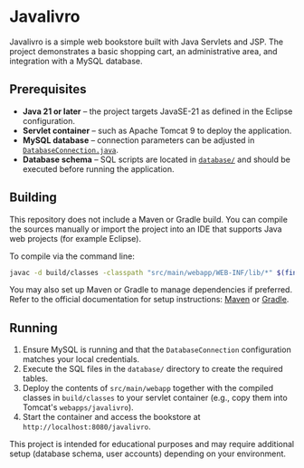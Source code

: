 # Javalivro

Javalivro is a simple web bookstore built with Java Servlets and JSP. The project demonstrates a basic shopping cart, an administrative area, and integration with a MySQL database.

## Prerequisites

- **Java 21 or later** – the project targets JavaSE-21 as defined in the Eclipse configuration.
- **Servlet container** – such as Apache Tomcat 9 to deploy the application.
- **MySQL database** – connection parameters can be adjusted in [`DatabaseConnection.java`](src/main/java/com/livraria/dao/DatabaseConnection.java).
- **Database schema** – SQL scripts are located in [`database/`](database/) and should be executed before running the application.

## Building

This repository does not include a Maven or Gradle build. You can compile the sources manually or import the project into an IDE that supports Java web projects (for example Eclipse).

To compile via the command line:

```bash
javac -d build/classes -classpath "src/main/webapp/WEB-INF/lib/*" $(find src/main/java -name '*.java')
```

You may also set up Maven or Gradle to manage dependencies if preferred. Refer to the official documentation for setup instructions: [Maven](https://maven.apache.org/) or [Gradle](https://gradle.org/).

## Running

1. Ensure MySQL is running and that the `DatabaseConnection` configuration matches your local credentials.
2. Execute the SQL files in the `database/` directory to create the required tables.
3. Deploy the contents of `src/main/webapp` together with the compiled classes in `build/classes` to your servlet container (e.g., copy them into Tomcat's `webapps/javalivro`).
4. Start the container and access the bookstore at `http://localhost:8080/javalivro`.

This project is intended for educational purposes and may require additional setup (database schema, user accounts) depending on your environment.

